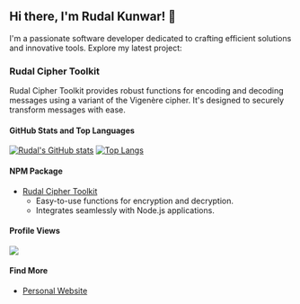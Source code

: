 ## Hi there, I'm Rudal Kunwar! 👋

I'm a passionate software developer dedicated to crafting efficient solutions and innovative tools. Explore my latest project:

### Rudal Cipher Toolkit

Rudal Cipher Toolkit provides robust functions for encoding and decoding messages using a variant of the Vigenère cipher. It's designed to securely transform messages with ease.

#### GitHub Stats and Top Languages

[![Rudal's GitHub stats](https://github-readme-stats.vercel.app/api?username=rudalkunwar&show_icons=true&theme=radical)](https://github.com/anuraghazra/github-readme-stats) [![Top Langs](https://github-readme-stats.vercel.app/api/top-langs/?username=rudalkunwar&layout=compact)](https://github.com/anuraghazra/github-readme-stats)

#### NPM Package

- [Rudal Cipher Toolkit](https://www.npmjs.com/package/rudal-cipher-toolkit)
  - Easy-to-use functions for encryption and decryption.
  - Integrates seamlessly with Node.js applications.

#### Profile Views

![](https://komarev.com/ghpvc/?username=rudalkunwar&color=blue)

#### Find More

- [Personal Website](https://www.rudalkunwar.com.np/)
